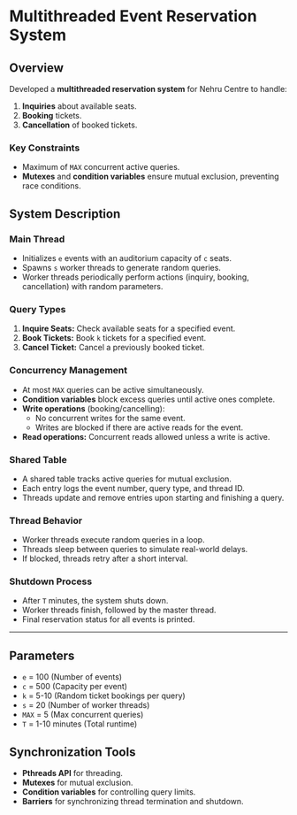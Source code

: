 # Multithreaded Event Reservation System

## Overview
Developed a **multithreaded reservation system** for Nehru Centre to handle:
1. **Inquiries** about available seats.
2. **Booking** tickets.
3. **Cancellation** of booked tickets.

### Key Constraints
- Maximum of `MAX` concurrent active queries.
- **Mutexes** and **condition variables** ensure mutual exclusion, preventing race conditions.

## System Description

### Main Thread
- Initializes `e` events with an auditorium capacity of `c` seats.
- Spawns `s` worker threads to generate random queries.
- Worker threads periodically perform actions (inquiry, booking, cancellation) with random parameters.

### Query Types
1. **Inquire Seats:** Check available seats for a specified event.
2. **Book Tickets:** Book `k` tickets for a specified event.
3. **Cancel Ticket:** Cancel a previously booked ticket.

### Concurrency Management
- At most `MAX` queries can be active simultaneously.
- **Condition variables** block excess queries until active ones complete.
- **Write operations** (booking/cancelling):
    - No concurrent writes for the same event.
    - Writes are blocked if there are active reads for the event.
- **Read operations:** Concurrent reads allowed unless a write is active.

### Shared Table
- A shared table tracks active queries for mutual exclusion.
- Each entry logs the event number, query type, and thread ID.
- Threads update and remove entries upon starting and finishing a query.

### Thread Behavior
- Worker threads execute random queries in a loop.
- Threads sleep between queries to simulate real-world delays.
- If blocked, threads retry after a short interval.

### Shutdown Process
- After `T` minutes, the system shuts down.
- Worker threads finish, followed by the master thread.
- Final reservation status for all events is printed.

---

## Parameters
- `e` = 100 (Number of events)
- `c` = 500 (Capacity per event)
- `k` = 5-10 (Random ticket bookings per query)
- `s` = 20 (Number of worker threads)
- `MAX` = 5 (Max concurrent queries)
- `T` = 1-10 minutes (Total runtime)

## Synchronization Tools
- **Pthreads API** for threading.
- **Mutexes** for mutual exclusion.
- **Condition variables** for controlling query limits.
- **Barriers** for synchronizing thread termination and shutdown.

